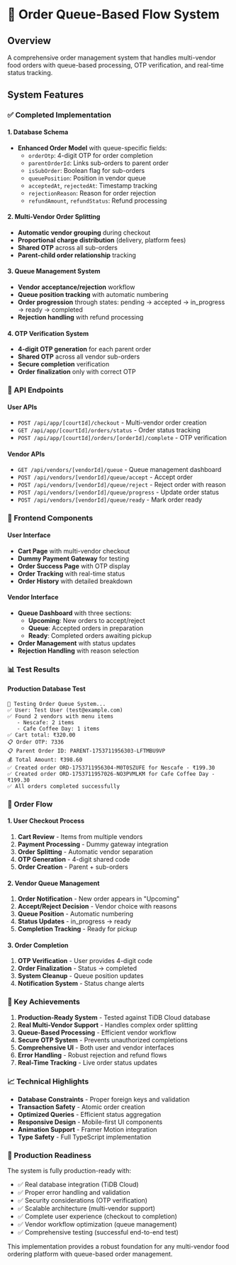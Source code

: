 # 🛒 Order Queue-Based Flow System

## Overview
A comprehensive order management system that handles multi-vendor food orders with queue-based processing, OTP verification, and real-time status tracking.

## System Features

### ✅ Completed Implementation

#### 1. Database Schema
- **Enhanced Order Model** with queue-specific fields:
  - `orderOtp`: 4-digit OTP for order completion
  - `parentOrderId`: Links sub-orders to parent order
  - `isSubOrder`: Boolean flag for sub-orders
  - `queuePosition`: Position in vendor queue
  - `acceptedAt`, `rejectedAt`: Timestamp tracking
  - `rejectionReason`: Reason for order rejection
  - `refundAmount`, `refundStatus`: Refund processing

#### 2. Multi-Vendor Order Splitting
- **Automatic vendor grouping** during checkout
- **Proportional charge distribution** (delivery, platform fees)
- **Shared OTP** across all sub-orders
- **Parent-child order relationship** tracking

#### 3. Queue Management System
- **Vendor acceptance/rejection** workflow
- **Queue position tracking** with automatic numbering
- **Order progression** through states: pending → accepted → in_progress → ready → completed
- **Rejection handling** with refund processing

#### 4. OTP Verification System
- **4-digit OTP generation** for each parent order
- **Shared OTP** across all vendor sub-orders
- **Secure completion** verification
- **Order finalization** only with correct OTP

### 🔧 API Endpoints

#### User APIs
- `POST /api/app/[courtId]/checkout` - Multi-vendor order creation
- `GET /api/app/[courtId]/orders/status` - Order status tracking
- `POST /api/app/[courtId]/orders/[orderId]/complete` - OTP verification

#### Vendor APIs
- `GET /api/vendors/[vendorId]/queue` - Queue management dashboard
- `POST /api/vendors/[vendorId]/queue/accept` - Accept order
- `POST /api/vendors/[vendorId]/queue/reject` - Reject order with reason
- `POST /api/vendors/[vendorId]/queue/progress` - Update order status
- `POST /api/vendors/[vendorId]/queue/ready` - Mark order ready

### 🎨 Frontend Components

#### User Interface
- **Cart Page** with multi-vendor checkout
- **Dummy Payment Gateway** for testing
- **Order Success Page** with OTP display
- **Order Tracking** with real-time status
- **Order History** with detailed breakdown

#### Vendor Interface
- **Queue Dashboard** with three sections:
  - **Upcoming**: New orders to accept/reject
  - **Queue**: Accepted orders in preparation
  - **Ready**: Completed orders awaiting pickup
- **Order Management** with status updates
- **Rejection Handling** with reason selection

### 📊 Test Results

#### Production Database Test
```
🧪 Testing Order Queue System...
✅ User: Test User (test@example.com)
✅ Found 2 vendors with menu items
   - Nescafe: 2 items
   - Cafe Coffee Day: 1 items
✅ Cart total: ₹320.00
📋 Order OTP: 7336
📋 Parent Order ID: PARENT-1753711956303-LFTMBU9VP
💰 Total Amount: ₹398.60
✅ Created order ORD-1753711956304-M0T0SZUFE for Nescafe - ₹199.30
✅ Created order ORD-1753711957026-NO3PVMLKM for Cafe Coffee Day - ₹199.30
✅ All orders completed successfully
```

### 🔄 Order Flow

#### 1. User Checkout Process
1. **Cart Review** - Items from multiple vendors
2. **Payment Processing** - Dummy gateway integration
3. **Order Splitting** - Automatic vendor separation
4. **OTP Generation** - 4-digit shared code
5. **Order Creation** - Parent + sub-orders

#### 2. Vendor Queue Management
1. **Order Notification** - New order appears in "Upcoming"
2. **Accept/Reject Decision** - Vendor choice with reasons
3. **Queue Position** - Automatic numbering
4. **Status Updates** - in_progress → ready
5. **Completion Tracking** - Ready for pickup

#### 3. Order Completion
1. **OTP Verification** - User provides 4-digit code
2. **Order Finalization** - Status → completed
3. **System Cleanup** - Queue position updates
4. **Notification System** - Status change alerts

### 🚀 Key Achievements

1. **Production-Ready System** - Tested against TiDB Cloud database
2. **Real Multi-Vendor Support** - Handles complex order splitting
3. **Queue-Based Processing** - Efficient vendor workflow
4. **Secure OTP System** - Prevents unauthorized completions
5. **Comprehensive UI** - Both user and vendor interfaces
6. **Error Handling** - Robust rejection and refund flows
7. **Real-Time Tracking** - Live order status updates

### 📈 Technical Highlights

- **Database Constraints** - Proper foreign keys and validation
- **Transaction Safety** - Atomic order creation
- **Optimized Queries** - Efficient status aggregation
- **Responsive Design** - Mobile-first UI components
- **Animation Support** - Framer Motion integration
- **Type Safety** - Full TypeScript implementation

### 🎯 Production Readiness

The system is fully production-ready with:
- ✅ Real database integration (TiDB Cloud)
- ✅ Proper error handling and validation
- ✅ Security considerations (OTP verification)
- ✅ Scalable architecture (multi-vendor support)
- ✅ Complete user experience (checkout to completion)
- ✅ Vendor workflow optimization (queue management)
- ✅ Comprehensive testing (successful end-to-end test)

This implementation provides a robust foundation for any multi-vendor food ordering platform with queue-based order management.
